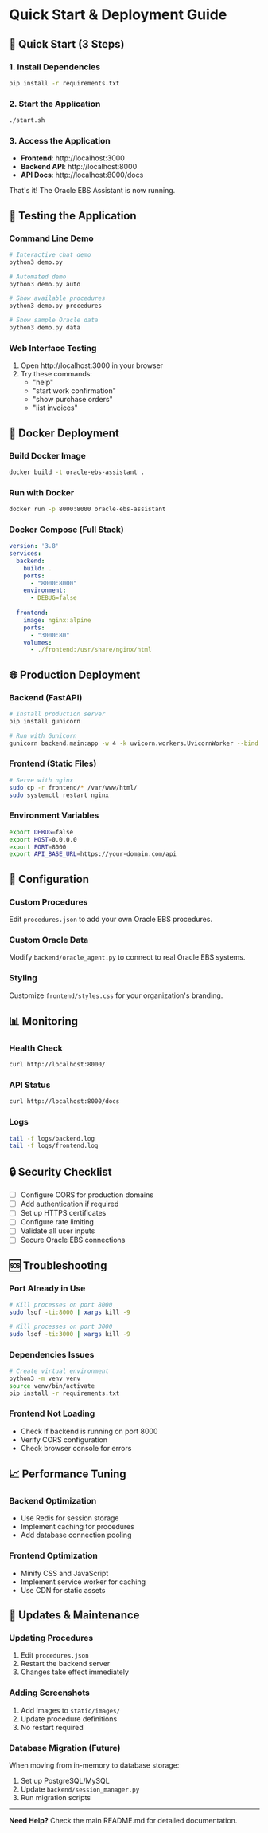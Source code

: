 # Quick Start & Deployment Guide

## 🚀 Quick Start (3 Steps)

### 1. Install Dependencies
```bash
pip install -r requirements.txt
```

### 2. Start the Application
```bash
./start.sh
```

### 3. Access the Application
- **Frontend**: http://localhost:3000
- **Backend API**: http://localhost:8000
- **API Docs**: http://localhost:8000/docs

That's it! The Oracle EBS Assistant is now running.

## 🧪 Testing the Application

### Command Line Demo
```bash
# Interactive chat demo
python3 demo.py

# Automated demo
python3 demo.py auto

# Show available procedures
python3 demo.py procedures

# Show sample Oracle data
python3 demo.py data
```

### Web Interface Testing
1. Open http://localhost:3000 in your browser
2. Try these commands:
   - "help"
   - "start work confirmation"
   - "show purchase orders"
   - "list invoices"

## 🐳 Docker Deployment

### Build Docker Image
```bash
docker build -t oracle-ebs-assistant .
```

### Run with Docker
```bash
docker run -p 8000:8000 oracle-ebs-assistant
```

### Docker Compose (Full Stack)
```yaml
version: '3.8'
services:
  backend:
    build: .
    ports:
      - "8000:8000"
    environment:
      - DEBUG=false
  
  frontend:
    image: nginx:alpine
    ports:
      - "3000:80"
    volumes:
      - ./frontend:/usr/share/nginx/html
```

## 🌐 Production Deployment

### Backend (FastAPI)
```bash
# Install production server
pip install gunicorn

# Run with Gunicorn
gunicorn backend.main:app -w 4 -k uvicorn.workers.UvicornWorker --bind 0.0.0.0:8000
```

### Frontend (Static Files)
```bash
# Serve with nginx
sudo cp -r frontend/* /var/www/html/
sudo systemctl restart nginx
```

### Environment Variables
```bash
export DEBUG=false
export HOST=0.0.0.0
export PORT=8000
export API_BASE_URL=https://your-domain.com/api
```

## 🔧 Configuration

### Custom Procedures
Edit `procedures.json` to add your own Oracle EBS procedures.

### Custom Oracle Data
Modify `backend/oracle_agent.py` to connect to real Oracle EBS systems.

### Styling
Customize `frontend/styles.css` for your organization's branding.

## 📊 Monitoring

### Health Check
```bash
curl http://localhost:8000/
```

### API Status
```bash
curl http://localhost:8000/docs
```

### Logs
```bash
tail -f logs/backend.log
tail -f logs/frontend.log
```

## 🔒 Security Checklist

- [ ] Configure CORS for production domains
- [ ] Add authentication if required
- [ ] Set up HTTPS certificates
- [ ] Configure rate limiting
- [ ] Validate all user inputs
- [ ] Secure Oracle EBS connections

## 🆘 Troubleshooting

### Port Already in Use
```bash
# Kill processes on port 8000
sudo lsof -ti:8000 | xargs kill -9

# Kill processes on port 3000
sudo lsof -ti:3000 | xargs kill -9
```

### Dependencies Issues
```bash
# Create virtual environment
python3 -m venv venv
source venv/bin/activate
pip install -r requirements.txt
```

### Frontend Not Loading
- Check if backend is running on port 8000
- Verify CORS configuration
- Check browser console for errors

## 📈 Performance Tuning

### Backend Optimization
- Use Redis for session storage
- Implement caching for procedures
- Add database connection pooling

### Frontend Optimization
- Minify CSS and JavaScript
- Implement service worker for caching
- Use CDN for static assets

## 🔄 Updates & Maintenance

### Updating Procedures
1. Edit `procedures.json`
2. Restart the backend server
3. Changes take effect immediately

### Adding Screenshots
1. Add images to `static/images/`
2. Update procedure definitions
3. No restart required

### Database Migration (Future)
When moving from in-memory to database storage:
1. Set up PostgreSQL/MySQL
2. Update `backend/session_manager.py`
3. Run migration scripts

---

**Need Help?** Check the main README.md for detailed documentation.